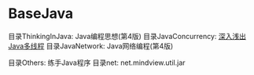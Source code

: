 # BaseJava

目录ThinkingInJava: Java编程思想(第4版)
目录JavaConcurrency: [深入浅出Java多线程](https://redspider.gitbook.io/concurrent/)
目录JavaNetwork: Java网络编程(第4版)

目录Others: 练手Java程序
目录net: net.mindview.util.jar

